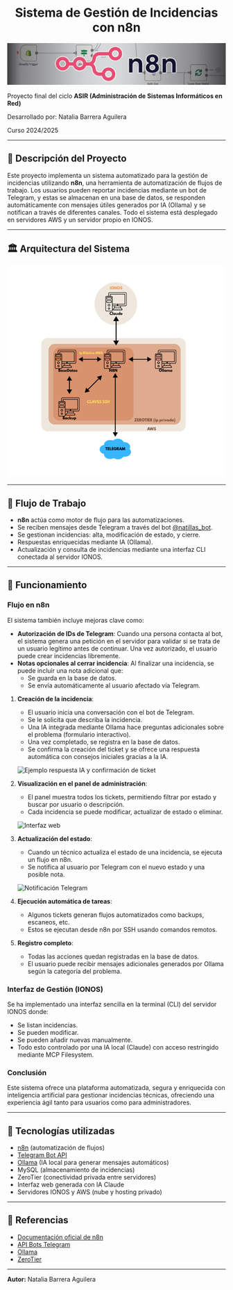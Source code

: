 <div align="center">
  <h1>Sistema de Gestión de Incidencias con n8n</h1>
</div>

<p align="center">
  <img src="img/n8n.jpg" alt="n8n" />
</p>


Proyecto final del ciclo **ASIR (Administración de Sistemas Informáticos en Red)**

Desarrollado por: Natalia Barrera Aguilera

Curso 2024/2025


---

## 📁 Descripción del Proyecto

Este proyecto implementa un sistema automatizado para la gestión de incidencias utilizando **n8n**, una herramienta de automatización de flujos de trabajo. Los usuarios pueden reportar incidencias mediante un bot de Telegram, y estas se almacenan en una base de datos, se responden automáticamente con mensajes útiles generados por IA (Ollama) y se notifican a través de diferentes canales. Todo el sistema está desplegado en servidores AWS y un servidor propio en IONOS.

---

## 🏛️ Arquitectura del Sistema

<p align="center">
  <img src="img/estructuraRed.png" alt="Esquema de red">
</p>


---

## 📅 Flujo de Trabajo

- **n8n** actúa como motor de flujo para las automatizaciones.
- Se reciben mensajes desde Telegram a través del bot [@natillas_bot](http://t.me/natillas_bot).
- Se gestionan incidencias: alta, modificación de estado, y cierre.
- Respuestas enriquecidas mediante IA (Ollama).
- Actualización y consulta de incidencias mediante una interfaz CLI conectada al servidor IONOS.

---

## 📄 Funcionamiento

### Flujo en n8n

El sistema también incluye mejoras clave como:
- **Autorización de IDs de Telegram**: Cuando una persona contacta al bot, el sistema genera una petición en el servidor para validar si se trata de un usuario legítimo antes de continuar. Una vez autorizado, el usuario puede crear incidencias libremente.
- **Notas opcionales al cerrar incidencia**: Al finalizar una incidencia, se puede incluir una nota adicional que:
  - Se guarda en la base de datos.
  - Se envía automáticamente al usuario afectado vía Telegram.

1. **Creación de la incidencia**:
   - El usuario inicia una conversación con el bot de Telegram.
   - Se le solicita que describa la incidencia.
   - Una IA integrada mediante Ollama hace preguntas adicionales sobre el problema (formulario interactivo).
   - Una vez completado, se registra en la base de datos.
   - Se confirma la creación del ticket y se ofrece una respuesta automática con consejos iniciales gracias a la IA.

   ![Ejemplo respuesta IA y confirmación de ticket](WhatsApp%20Image%202025-06-02%20at%2013.44.24%20(2).jpeg)

2. **Visualización en el panel de administración**:
   - El panel muestra todos los tickets, permitiendo filtrar por estado y buscar por usuario o descripción.
   - Cada incidencia se puede modificar, actualizar de estado o eliminar.

   ![Interfaz web](interfaz%20(1).PNG)

3. **Actualización del estado**:
   - Cuando un técnico actualiza el estado de una incidencia, se ejecuta un flujo en n8n.
   - Se notifica al usuario por Telegram con el nuevo estado y una posible nota.

   ![Notificación Telegram](WhatsApp%20Image%202025-06-02%20at%2013.48.13%20(1).jpeg)

4. **Ejecución automática de tareas**:
   - Algunos tickets generan flujos automatizados como backups, escaneos, etc.
   - Estos se ejecutan desde n8n por SSH usando comandos remotos.

5. **Registro completo**:
   - Todas las acciones quedan registradas en la base de datos.
   - El usuario puede recibir mensajes adicionales generados por Ollama según la categoría del problema.



### Interfaz de Gestión (IONOS)

Se ha implementado una interfaz sencilla en la terminal (CLI) del servidor IONOS donde:
- Se listan incidencias.
- Se pueden modificar.
- Se pueden añadir nuevas manualmente.
- Todo esto controlado por una IA local (Claude) con acceso restringido mediante MCP Filesystem.



### Conclusión

Este sistema ofrece una plataforma automatizada, segura y enriquecida con inteligencia artificial para gestionar incidencias técnicas, ofreciendo una experiencia ágil tanto para usuarios como para administradores.


---
## 🔧 Tecnologías utilizadas

* [n8n](https://n8n.io/) (automatización de flujos)
* [Telegram Bot API](https://core.telegram.org/bots)
* [Ollama](https://ollama.com/) (IA local para generar mensajes automáticos)
* MySQL (almacenamiento de incidencias)
* ZeroTier (conectividad privada entre servidores)
* Interfaz web generada con IA Claude
* Servidores IONOS y AWS (nube y hosting privado)

---


## 📖 Referencias

* [Documentación oficial de n8n](https://docs.n8n.io/)
* [API Bots Telegram](https://core.telegram.org/bots/api)
* [Ollama](https://ollama.com/)
* [ZeroTier](https://www.zerotier.com/)

---

**Autor:** Natalia Barrera Aguilera

